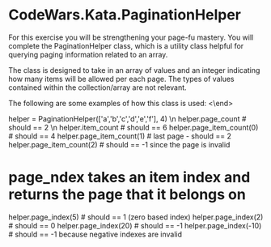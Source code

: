 # CodeWars.Kata.PaginationHelper

For this exercise you will be strengthening your page-fu mastery. You will complete the PaginationHelper class, which is a utility class helpful for querying paging information related to an array.

The class is designed to take in an array of values and an integer indicating how many items will be allowed per each page. The types of values contained within the collection/array are not relevant.

The following are some examples of how this class is used: <\end>





helper = PaginationHelper(['a','b','c','d','e','f'], 4) \n
helper.page_count # should == 2 \n
helper.item_count # should == 6
helper.page_item_count(0)  # should == 4
helper.page_item_count(1) # last page - should == 2
helper.page_item_count(2) # should == -1 since the page is invalid

# page_ndex takes an item index and returns the page that it belongs on
helper.page_index(5) # should == 1 (zero based index)
helper.page_index(2) # should == 0
helper.page_index(20) # should == -1
helper.page_index(-10) # should == -1 because negative indexes are invalid
